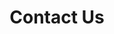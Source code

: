---
order: 4
spoke: More Resources
href: https://www.benefits.va.gov/INSURANCE/resources-contact.asp
title: Contact Us
private: true
---